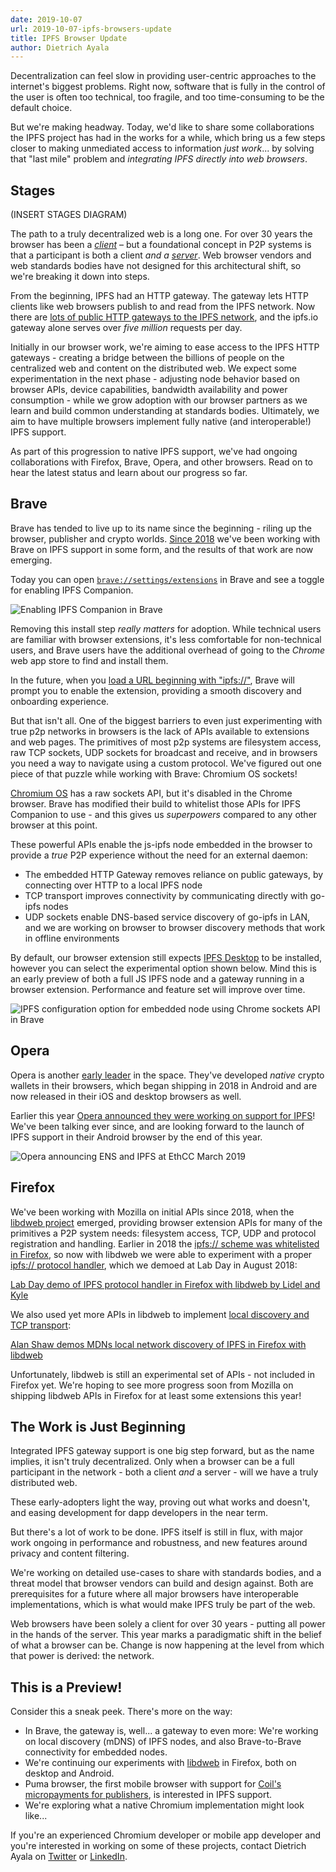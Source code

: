 ```yaml
---
date: 2019-10-07
url: 2019-10-07-ipfs-browsers-update
title: IPFS Browser Update
author: Dietrich Ayala
---
```

Decentralization can feel slow in providing user-centric approaches to the internet's biggest problems. Right now, software that is fully in the control of the user is often too technical, too fragile, and too time-consuming to be the default choice.

But we're making headway. Today, we'd like to share some collaborations the IPFS project has had in the works for a while, which bring us a few steps closer to making unmediated access to information *just work*... by solving that "last mile" problem and *integrating IPFS directly into web browsers*.

## Stages

(INSERT STAGES DIAGRAM)

The path to a truly decentralized web is a long one. For over 30 years the browser has been a [*client*](https://en.wikipedia.org/wiki/Client_(computing)) – but a foundational concept in P2P systems is that a participant is both a client *and a [server](https://en.wikipedia.org/wiki/Server_(computing))*. Web browser vendors and web standards bodies have not designed for this architectural shift, so we're breaking it down into steps.

From the beginning, IPFS had an HTTP gateway. The gateway lets HTTP clients like web browsers publish to and read from the IPFS network. Now there are [lots of public HTTP gateways to the IPFS network](https://ipfs.github.io/public-gateway-checker/), and the ipfs.io gateway alone serves over *five million* requests per day.

Initially in our browser work, we're aiming to ease access to the IPFS HTTP gateways - creating a bridge between the billions of people on the centralized web and content on the distributed web. We expect some experimentation in the next phase - adjusting node behavior based on browser APIs, device capabilities, bandwidth availability and power consumption - while we grow adoption with our browser partners as we learn and build common understanding at standards bodies. Ultimately, we aim to have multiple browsers implement fully native (and interoperable!) IPFS support.

As part of this progression to native IPFS support, we've had ongoing collaborations with Firefox, Brave, Opera, and other browsers. Read on to hear the latest status and learn about our progress so far.

## Brave

Brave has tended to live up to its name since the beginning - riling up the browser, publisher and crypto worlds. [Since 2018](https://github.com/brave/brave-browser/issues/819) we've been working with Brave on IPFS support in some form, and the results of that work are now emerging.

Today you can open [`brave://settings/extensions`](brave://settings/extensions) in Brave and see a toggle for enabling IPFS Companion.

![Enabling IPFS Companion in Brave](https://file.globalupload.io/ZVxjmPZ48E.gif)

Removing this install step *really matters* for adoption. While technical users are familiar with browser extensions, it's less comfortable for non-technical users, and Brave users have the additional overhead of going to the *Chrome* web app store to find and install them.

In the future, when you [load a URL beginning with "ipfs://"](https://github.com/brave/brave-browser/issues/3045), Brave will prompt you to enable the extension, providing a smooth discovery and onboarding experience.

But that isn't all. One of the biggest barriers to even just experimenting with true p2p networks in browsers is the lack of APIs available to extensions and web pages. The primitives of most p2p systems are filesystem access, raw TCP sockets, UDP sockets for broadcast and receive, and in browsers you need a way to navigate using a custom protocol. We've figured out one piece of that puzzle while working with Brave: Chromium OS sockets!

[Chromium OS](https://en.wikipedia.org/wiki/Chromium_OS) has a raw sockets API, but it's disabled in the Chrome browser. Brave has modified their build to whitelist those APIs for IPFS Companion to use - and this gives us *superpowers* compared to any other browser at this point.

These powerful APIs enable the js-ipfs node embedded in the browser to provide a *true* P2P experience without the need for an external daemon:

* The embedded HTTP Gateway removes reliance on public gateways, by connecting over HTTP to a local IPFS node
* TCP transport improves connectivity by communicating directly with go-ipfs nodes
* UDP sockets enable DNS-based service discovery of go-ipfs in LAN, and we are working on browser to browser discovery methods that work in offline environments

By default, our browser extension still expects [IPFS Desktop](https://github.com/ipfs-shipyard/ipfs-desktop#ipfs-desktop) to be installed, however you can select the experimental option shown below. Mind this is an early preview of both a full JS IPFS node and a gateway running in a browser extension. Performance and feature set will improve over time.

![IPFS configuration option for embedded node using Chrome sockets API in Brave](https://file.globalupload.io/g3217mupyf.png)

## Opera

Opera is another [early leader](https://blogs.opera.com/mobile/2018/12/ofa-49-with-crypto/) in the space. They've developed *native* crypto wallets in their browsers, which began shipping in 2018 in Android and are now released in their iOS and desktop browsers as well.

Earlier this year [Opera announced they were working on support for IPFS](https://twitter.com/ensdomains/status/1102884419017297921)! We've been talking ever since, and are looking forward to the launch of IPFS support in their Android browser by the end of this year.

![Opera announcing ENS and IPFS at EthCC March 2019](https://file.globalupload.io/fE5aG9KKAr.png)

## Firefox

We've been working with Mozilla on initial APIs since 2018, when the [libdweb project](https://github.com/mozilla/libdweb) emerged, providing browser extension APIs for many of the primitives a P2P system needs: filesystem access, TCP, UDP and protocol registration and handling. Earlier in 2018 the [ipfs:// scheme was whitelisted in Firefox](https://blog.mozilla.org/addons/2018/01/26/extensions-firefox-59/), so now with libdweb we were able to experiment with a proper [ipfs:// protocol handler](https://github.com/ipfs-shipyard/ipfs-companion/pull/533), which we demoed at Lab Day in August 2018:

[Lab Day demo of IPFS protocol handler in Firefox with libdweb by Lidel and Kyle](https://www.youtube.com/watch?v=fS8pLOQdOoM)

We also used yet more APIs in libdweb to implement [local discovery and TCP transport](https://github.com/ipfs-shipyard/ipfs-companion/pull/553):

[Alan Shaw demos MDNs local network discovery of IPFS in Firefox with libdweb](https://www.youtube.com/watch?v=FRzyWUXIyeo)

Unfortunately, libdweb is still an experimental set of APIs - not included in Firefox yet. We're hoping to see more progress soon from Mozilla on shipping libdweb APIs in Firefox for at least some extensions this year!

## The Work is Just Beginning

Integrated IPFS gateway support is one big step forward, but as the name implies, it isn't truly decentralized. Only when a browser can be a full participant in the network - both a client *and* a server - will we have a truly distributed web. 

These early-adopters light the way, proving out what works and doesn't, and easing development for dapp developers in the near term.

But there's a lot of work to be done. IPFS  itself is still in flux, with major work ongoing in performance and robustness, and new features around privacy and content filtering.

We're working on detailed use-cases to share with standards bodies, and a threat model that browser vendors can build and design against. Both are prerequisites for a future where all major browsers have interoperable implementations, which is what would make IPFS truly be part of the web.

Web browsers have been solely a client for over 30 years - putting all power in the hands of the server. This year marks a paradigmatic shift in the belief of what a browser can be. Change is now happening at the level from which that power is derived: the network.

## This is a Preview!

Consider this a sneak peek. There's more on the way:

* In Brave, the gateway is, well... a gateway to even more: We're working on local discovery (mDNS) of IPFS nodes, and also Brave-to-Brave connectivity for embedded nodes.
* We're continuing our experiments with [libdweb](https://github.com/mozilla/libdweb) in Firefox, both on desktop and Android. 
* Puma browser, the first mobile browser with support for [Coil's micropayments for publishers](https://www.grantfortheweb.org/), is interested in IPFS support.
* We're exploring what a native Chromium implementation might look like...

If you're an experienced Chromium developer or mobile app developer and you're interested in working on some of these projects, contact Dietrich Ayala on [Twitter](https://twitter.com/dietrich) or [LinkedIn](https://www.linkedin.com/in/dietrich).
